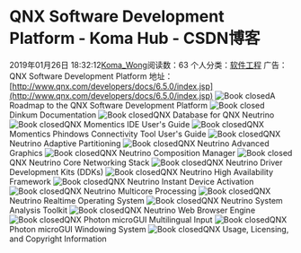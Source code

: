 # QNX Software Development Platform - Koma Hub - CSDN博客
2019年01月26日 18:32:12[Koma_Wong](https://me.csdn.net/Rong_Toa)阅读数：63
个人分类：[软件工程](https://blog.csdn.net/Rong_Toa/article/category/7996455)
广告：QNX Software Development Platform
地址：[http://www.qnx.com/developers/docs/6.5.0/index.jsp](http://www.qnx.com/developers/docs/6.5.0/index.jsp)
![Book closed](http://www.qnx.com/developers/docs/6.5.0/advanced/images/toc_closed.gif)A Roadmap to the QNX Software Development Platform
![Book closed](http://www.qnx.com/developers/docs/6.5.0/advanced/images/toc_closed.gif)Dinkum Documentation
![Book closed](http://www.qnx.com/developers/docs/6.5.0/advanced/images/toc_closed.gif)QNX Database for QNX Neutrino
![Book closed](http://www.qnx.com/developers/docs/6.5.0/advanced/images/toc_closed.gif)QNX Momentics IDE User's Guide
![Book closed](http://www.qnx.com/developers/docs/6.5.0/advanced/images/toc_closed.gif)QNX Momentics Phindows Connectivity Tool User's Guide
![Book closed](http://www.qnx.com/developers/docs/6.5.0/advanced/images/toc_closed.gif)QNX Neutrino Adaptive Partitioning
![Book closed](http://www.qnx.com/developers/docs/6.5.0/advanced/images/toc_closed.gif)QNX Neutrino Advanced Graphics
![Book closed](http://www.qnx.com/developers/docs/6.5.0/advanced/images/toc_closed.gif)QNX Neutrino Composition Manager
![Book closed](http://www.qnx.com/developers/docs/6.5.0/advanced/images/toc_closed.gif)QNX Neutrino Core Networking Stack
![Book closed](http://www.qnx.com/developers/docs/6.5.0/advanced/images/toc_closed.gif)QNX Neutrino Driver Development Kits (DDKs)
![Book closed](http://www.qnx.com/developers/docs/6.5.0/advanced/images/toc_closed.gif)QNX Neutrino High Availability Framework
![Book closed](http://www.qnx.com/developers/docs/6.5.0/advanced/images/toc_closed.gif)QNX Neutrino Instant Device Activation
![Book closed](http://www.qnx.com/developers/docs/6.5.0/advanced/images/toc_closed.gif)QNX Neutrino Multicore Processing
![Book closed](http://www.qnx.com/developers/docs/6.5.0/advanced/images/toc_closed.gif)QNX Neutrino Realtime Operating System
![Book closed](http://www.qnx.com/developers/docs/6.5.0/advanced/images/toc_closed.gif)QNX Neutrino System Analysis Toolkit
![Book closed](http://www.qnx.com/developers/docs/6.5.0/advanced/images/toc_closed.gif)QNX Neutrino Web Browser Engine
![Book closed](http://www.qnx.com/developers/docs/6.5.0/advanced/images/toc_closed.gif)QNX Photon microGUI Multilingual Input
![Book closed](http://www.qnx.com/developers/docs/6.5.0/advanced/images/toc_closed.gif)QNX Photon microGUI Windowing System
![Book closed](http://www.qnx.com/developers/docs/6.5.0/advanced/images/toc_closed.gif)QNX Usage, Licensing, and Copyright Information
